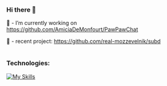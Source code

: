 ### Hi there 👋
🔭 - I’m currently working on https://github.com/AmiciaDeMonfourt/PawPawChat

🌱 - recent project: https://github.com/real-mozzevelnik/subd

<!--  
- 🌱 I’m currently learning Golang, DBMS, Internet and Web programming
-->
#
### Technologies:
[![My Skills](https://skillicons.dev/icons?i=golang,c,cpp,cs,java,nodejs,bash,powershell,docker,rabbitmq,graphql,linux,windows,aws,postgresql,redis,mongodb,vscode,git&theme=dark)](https://skillicons.dev)

<!--
**AmiciaDeMonfourt/AmiciaDeMonfourt** is a ✨ _special_ ✨ repository because its `README.md` (this file) appears on your GitHub profile.

Here are some ideas to get you started:


- 👯 I’m looking to collaborate on ...
- 🤔 I’m looking for help with ...
- 💬 Ask me about ...
- 📫 How to reach me: ...
- 😄 Pronouns: ...
- ⚡ Fun fact: ...
-->
